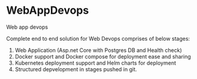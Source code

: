 # WebAppDevops
Web app devops

Complete end to end solution for Web Devops comprises of below stages:

1. Web Application (Asp.net Core with Postgres DB and Health check)
2. Docker support and Docker compose for deployment ease and sharing
3. Kubernetes deployment support and Helm charts for deployment
4. Structured depvelopment in stages pushed in git.


